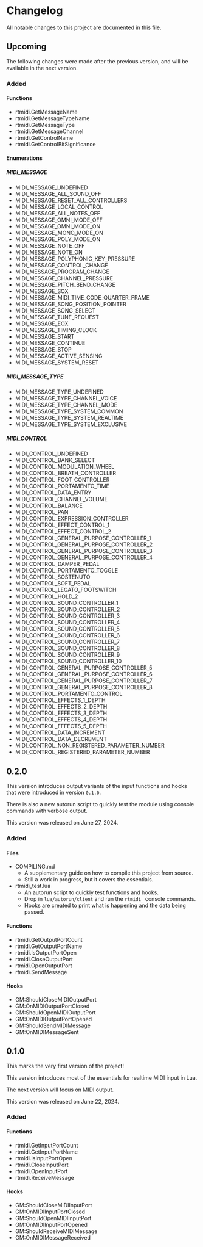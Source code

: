 # Changelog

All notable changes to this project are documented in this file.

## Upcoming

The following changes were made after the previous version, and will be available in the next version.

### Added

#### Functions

- rtmidi.GetMessageName
- rtmidi.GetMessageTypeName
- rtmidi.GetMessageType
- rtmidi.GetMessageChannel
- rtmidi.GetControlName
- rtmidi.GetControlBitSignificance

#### Enumerations

##### MIDI_MESSAGE

- MIDI_MESSAGE_UNDEFINED
- MIDI_MESSAGE_ALL_SOUND_OFF
- MIDI_MESSAGE_RESET_ALL_CONTROLLERS
- MIDI_MESSAGE_LOCAL_CONTROL
- MIDI_MESSAGE_ALL_NOTES_OFF
- MIDI_MESSAGE_OMNI_MODE_OFF
- MIDI_MESSAGE_OMNI_MODE_ON
- MIDI_MESSAGE_MONO_MODE_ON
- MIDI_MESSAGE_POLY_MODE_ON
- MIDI_MESSAGE_NOTE_OFF
- MIDI_MESSAGE_NOTE_ON
- MIDI_MESSAGE_POLYPHONIC_KEY_PRESSURE
- MIDI_MESSAGE_CONTROL_CHANGE
- MIDI_MESSAGE_PROGRAM_CHANGE
- MIDI_MESSAGE_CHANNEL_PRESSURE
- MIDI_MESSAGE_PITCH_BEND_CHANGE
- MIDI_MESSAGE_SOX
- MIDI_MESSAGE_MIDI_TIME_CODE_QUARTER_FRAME
- MIDI_MESSAGE_SONG_POSITION_POINTER
- MIDI_MESSAGE_SONG_SELECT
- MIDI_MESSAGE_TUNE_REQUEST
- MIDI_MESSAGE_EOX
- MIDI_MESSAGE_TIMING_CLOCK
- MIDI_MESSAGE_START
- MIDI_MESSAGE_CONTINUE
- MIDI_MESSAGE_STOP
- MIDI_MESSAGE_ACTIVE_SENSING
- MIDI_MESSAGE_SYSTEM_RESET

##### MIDI_MESSAGE_TYPE

- MIDI_MESSAGE_TYPE_UNDEFINED
- MIDI_MESSAGE_TYPE_CHANNEL_VOICE
- MIDI_MESSAGE_TYPE_CHANNEL_MODE
- MIDI_MESSAGE_TYPE_SYSTEM_COMMON
- MIDI_MESSAGE_TYPE_SYSTEM_REALTIME
- MIDI_MESSAGE_TYPE_SYSTEM_EXCLUSIVE

##### MIDI_CONTROL

- MIDI_CONTROL_UNDEFINED
- MIDI_CONTROL_BANK_SELECT
- MIDI_CONTROL_MODULATION_WHEEL
- MIDI_CONTROL_BREATH_CONTROLLER
- MIDI_CONTROL_FOOT_CONTROLLER
- MIDI_CONTROL_PORTAMENTO_TIME
- MIDI_CONTROL_DATA_ENTRY
- MIDI_CONTROL_CHANNEL_VOLUME
- MIDI_CONTROL_BALANCE
- MIDI_CONTROL_PAN
- MIDI_CONTROL_EXPRESSION_CONTROLLER
- MIDI_CONTROL_EFFECT_CONTROL_1
- MIDI_CONTROL_EFFECT_CONTROL_2
- MIDI_CONTROL_GENERAL_PURPOSE_CONTROLLER_1
- MIDI_CONTROL_GENERAL_PURPOSE_CONTROLLER_2
- MIDI_CONTROL_GENERAL_PURPOSE_CONTROLLER_3
- MIDI_CONTROL_GENERAL_PURPOSE_CONTROLLER_4
- MIDI_CONTROL_DAMPER_PEDAL
- MIDI_CONTROL_PORTAMENTO_TOGGLE
- MIDI_CONTROL_SOSTENUTO
- MIDI_CONTROL_SOFT_PEDAL
- MIDI_CONTROL_LEGATO_FOOTSWITCH
- MIDI_CONTROL_HOLD_2
- MIDI_CONTROL_SOUND_CONTROLLER_1
- MIDI_CONTROL_SOUND_CONTROLLER_2
- MIDI_CONTROL_SOUND_CONTROLLER_3
- MIDI_CONTROL_SOUND_CONTROLLER_4
- MIDI_CONTROL_SOUND_CONTROLLER_5
- MIDI_CONTROL_SOUND_CONTROLLER_6
- MIDI_CONTROL_SOUND_CONTROLLER_7
- MIDI_CONTROL_SOUND_CONTROLLER_8
- MIDI_CONTROL_SOUND_CONTROLLER_9
- MIDI_CONTROL_SOUND_CONTROLLER_10
- MIDI_CONTROL_GENERAL_PURPOSE_CONTROLLER_5
- MIDI_CONTROL_GENERAL_PURPOSE_CONTROLLER_6
- MIDI_CONTROL_GENERAL_PURPOSE_CONTROLLER_7
- MIDI_CONTROL_GENERAL_PURPOSE_CONTROLLER_8
- MIDI_CONTROL_PORTAMENTO_CONTROL
- MIDI_CONTROL_EFFECTS_1_DEPTH
- MIDI_CONTROL_EFFECTS_2_DEPTH
- MIDI_CONTROL_EFFECTS_3_DEPTH
- MIDI_CONTROL_EFFECTS_4_DEPTH
- MIDI_CONTROL_EFFECTS_5_DEPTH
- MIDI_CONTROL_DATA_INCREMENT
- MIDI_CONTROL_DATA_DECREMENT
- MIDI_CONTROL_NON_REGISTERED_PARAMETER_NUMBER
- MIDI_CONTROL_REGISTERED_PARAMETER_NUMBER

## 0.2.0

This version introduces output variants of the input functions and hooks that
were introduced in version `0.1.0`.

There is also a new autorun script to quickly test the module using console
commands with verbose output.

This version was released on June 27, 2024.

### Added

#### Files

- COMPILING.md
  - A supplementary guide on how to compile this project from source.
  - Still a work in progress, but it covers the essentials.
- rtmidi_test.lua
  - An autorun script to quickly test functions and hooks.
  - Drop in `lua/autorun/client` and run the `rtmidi_` console commands.
  - Hooks are created to print what is happening and the data being passed.

#### Functions

- rtmidi.GetOutputPortCount
- rtmidi.GetOutputPortName
- rtmidi.IsOutputPortOpen
- rtmidi.CloseOutputPort
- rtmidi.OpenOutputPort
- rtmidi.SendMessage

#### Hooks

- GM:ShouldCloseMIDIOutputPort
- GM:OnMIDIOutputPortClosed
- GM:ShouldOpenMIDIOutputPort
- GM:OnMIDIOutputPortOpened
- GM:ShouldSendMIDIMessage
- GM:OnMIDIMessageSent

## 0.1.0

This marks the very first version of the project!

This version introduces most of the essentials for realtime MIDI input in Lua.

The next version will focus on MIDI output.

This version was released on June 22, 2024.

### Added

#### Functions

- rtmidi.GetInputPortCount
- rtmidi.GetInputPortName
- rtmidi.IsInputPortOpen
- rtmidi.CloseInputPort
- rtmidi.OpenInputPort
- rtmidi.ReceiveMessage

#### Hooks

- GM:ShouldCloseMIDIInputPort
- GM:OnMIDIInputPortClosed
- GM:ShouldOpenMIDIInputPort
- GM:OnMIDIInputPortOpened
- GM:ShouldReceiveMIDIMessage
- GM:OnMIDIMessageReceived
